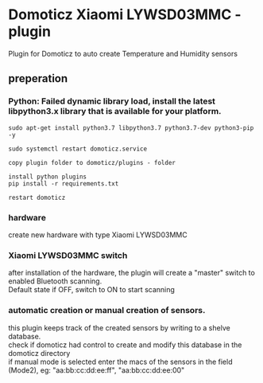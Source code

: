 # Domoticz Xiaomi LYWSD03MMC - plugin
Plugin for Domoticz to auto create Temperature and Humidity sensors


## preperation

### Python: Failed dynamic library load, install the latest libpython3.x library that is available for your platform.
```
sudo apt-get install python3.7 libpython3.7 python3.7-dev python3-pip -y

sudo systemctl restart domoticz.service
```

```
copy plugin folder to domoticz/plugins - folder

install python plugins
pip install -r requirements.txt

restart domoticz
```
### hardware
create new hardware with type Xiaomi LYWSD03MMC

### Xiaomi LYWSD03MMC switch
after installation of the hardware, the plugin will create a "master" switch to enabled Bluetooth scanning.<br/>
Default state if OFF, switch to ON to start scanning

### automatic creation or manual creation of sensors.
this plugin keeps track of the created sensors by writing to a shelve database.<br/>
check if domoticz had control to create and modify this database in the domoticz directory<br/>
if manual mode is selected enter the macs of the sensors in the field (Mode2), eg: "aa:bb:cc:dd:ee:ff", "aa:bb:cc:dd:ee:00"

